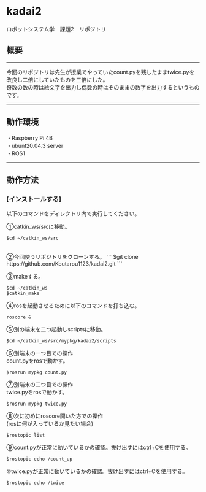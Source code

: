 # kadai2
ロボットシステム学　課題2　リポジトリ
## 概要
---
今回のリポジトリは先生が授業でやっていたcount.pyを残したままtwice.pyを改良し二倍にしていたものを三倍にした。  
奇数の数の時は絵文字を出力し偶数の時はそのままの数字を出力するというものです。

---
## 動作環境  
・Raspberry Pi 4B  
・ubunt20.04.3 server  
・ROS1  

---
## 動作方法  
### [インストールする]  
以下のコマンドをディレクトリ内で実行してください。  

①catkin_ws/srcに移動。  
```
$cd ~/catkin_ws/src  
```
<br>  
②今回使うリポジトリをクローンする。  
```
$git clone https://github.com/Koutarou1123/kadai2.git  
```  

③makeする。  
```  
$cd ~/catkin_ws  
$catkin_make  
```  

④rosを起動させるために以下のコマンドを打ち込む。  
```  
roscore &  
```  

⑤別の端末を二つ起動しscriptsに移動。
```  
$cd ~/catkin_ws/src/mypkg/kadai2/scripts  
```  

⑥別端末の一つ目での操作  
count.pyをrosで動かす。  
```  
$rosrun mypkg count.py  
```  

⑦別端末の二つ目での操作  
twice.pyをrosで動かす。  
```  
$rosrun mypkg twice.py  
```  

⑧次に初めにroscore開いた方での操作  
(rosに何が入っているか見たい場合)  
```  
$rostopic list  
```  

⑨count.pyが正常に動いているかの確認。抜け出すにはctrl+Cを使用する。   
```  
$rostopic echo /count_up  
```  

⑩twice.pyが正常に動いているかの確認。抜け出すにはctrl+Cを使用する。  
```  
$rostopic echo /twice  
```  

  




















